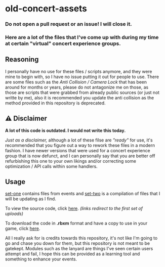 # old-concert-assets

### Do not open a pull request or an issue! I will close it.
### Here are a lot of the files that I've come up with during my time at certain "virtual" concert experience groups.

## Reasoning

I personally have no use for these files / scripts anymore, and they were mine to begin with, so I have no issue putting it out for people to use. There are some files such as the *Anti Collision / Camera Lock* that has been around for months or years, please do not antagonize me on those, as those are scripts that were grabbed from already public sources (or just not writte by me), also it is recommended you update the anti collision as the method provided in this repository is deprecated.

## ⚠️ Disclaimer 
**A lot of this code is outdated. I would not write this today.**

*Just as a disclaimer,* although a lot of these filse are _"ready"_ for use, it's recommended that you figure out a way to rework these files in a modern fashion. I have newer versions that were used for a concert experience group that is now defunct, and I can personally say that you are better off refurbishing this one to your own likings and/or correcting some optimization / API calls within some handlers.

## Usage

[set-one](./batches/set-one/) contains files from events and [set-two](./batches/set-two/) is a compilation of files that I will be updating as I find.

To view the source code, click [here](./batches/set-one/src/). *(links redirect to the first set of uploads)*

To download the code in **.rbxm** format and have a copy to use in your game, click [here](./batches/set-one/files/).


All I really ask for is credits towards this repository, it's not like I'm going to go and chase you down for them, but this repository is not meant to be gatekept. Modules such as the lanyard are things I've seen certain users attempt and fail, I hope this can be provided as a learning tool and something to enhance your events.
